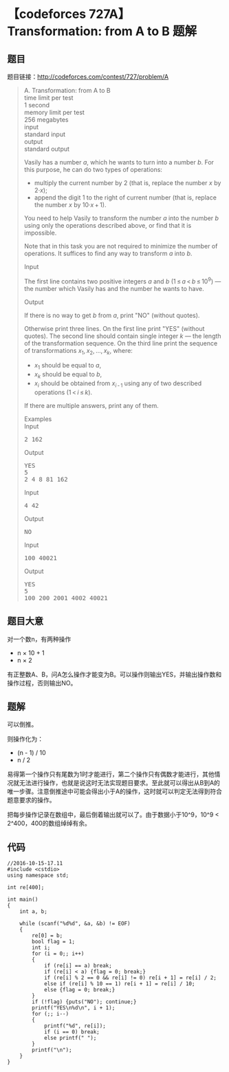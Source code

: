# 【codeforces 727A】Transformation: from A to B 题解

## 题目
题目链接：http://codeforces.com/contest/727/problem/A

> <div class="problem-statement"><div class="header"><div class="title">A. Transformation: from A to B</div><div class="time-limit"><div class="property-title">time limit per test</div>1 second</div><div class="memory-limit"><div class="property-title">memory limit per test</div>256 megabytes</div><div class="input-file"><div class="property-title">input</div>standard input</div><div class="output-file"><div class="property-title">output</div>standard output</div></div><div><p>Vasily has a number <span class="tex-span"><i>a</i></span>, which he wants to turn into a number <span class="tex-span"><i>b</i></span>. For this purpose, he can do two types of operations:</p><ul> <li> multiply the current number by <span class="tex-span">2</span> (that is, replace the number <span class="tex-span"><i>x</i></span> by <span class="tex-span">2·<i>x</i></span>); </li><li> append the digit <span class="tex-span">1</span> to the right of current number (that is, replace the number <span class="tex-span"><i>x</i></span> by <span class="tex-span">10·<i>x</i> + 1</span>). </li></ul><p>You need to help Vasily to transform the number <span class="tex-span"><i>a</i></span> into the number <span class="tex-span"><i>b</i></span> using only the operations described above, or find that it is impossible.</p><p>Note that in this task you are not required to minimize the number of operations. It suffices to find any way to transform <span class="tex-span"><i>a</i></span> into <span class="tex-span"><i>b</i></span>.</p></div><div class="input-specification"><div class="section-title">Input</div><p>The first line contains two positive integers <span class="tex-span"><i>a</i></span> and <span class="tex-span"><i>b</i></span> (<span class="tex-span">1 ≤ <i>a</i> &lt; <i>b</i> ≤ 10<sup class="upper-index">9</sup></span>)&nbsp;— the number which Vasily has and the number he wants to have.</p></div><div class="output-specification"><div class="section-title">Output</div><p>If there is no way to get <span class="tex-span"><i>b</i></span> from <span class="tex-span"><i>a</i></span>, print "<span class="tex-font-style-tt">NO</span>" (without quotes).</p><p>Otherwise print three lines. On the first line print "<span class="tex-font-style-tt">YES</span>" (without quotes). The second line should contain single integer <span class="tex-span"><i>k</i></span>&nbsp;— the length of the transformation sequence. On the third line print the sequence of transformations <span class="tex-span"><i>x</i><sub class="lower-index">1</sub>, <i>x</i><sub class="lower-index">2</sub>, ..., <i>x</i><sub class="lower-index"><i>k</i></sub></span>, where:</p><ul> <li> <span class="tex-span"><i>x</i><sub class="lower-index">1</sub></span> should be equal to <span class="tex-span"><i>a</i></span>, </li><li> <span class="tex-span"><i>x</i><sub class="lower-index"><i>k</i></sub></span> should be equal to <span class="tex-span"><i>b</i></span>, </li><li> <span class="tex-span"><i>x</i><sub class="lower-index"><i>i</i></sub></span> should be obtained from <span class="tex-span"><i>x</i><sub class="lower-index"><i>i</i> - 1</sub></span> using any of two described operations (<span class="tex-span">1 &lt; <i>i</i> ≤ <i>k</i></span>). </li></ul><p>If there are multiple answers, print any of them.</p></div><div class="sample-tests"><div class="section-title">Examples</div><div class="sample-test"><div class="input"><div class="title">Input</div><pre>2 162<br></pre></div><div class="output"><div class="title">Output</div><pre>YES<br>5<br>2 4 8 81 162 <br></pre></div><div class="input"><div class="title">Input</div><pre>4 42<br></pre></div><div class="output"><div class="title">Output</div><pre>NO<br></pre></div><div class="input"><div class="title">Input</div><pre>100 40021<br></pre></div><div class="output"><div class="title">Output</div><pre>YES<br>5<br>100 200 2001 4002 40021 <br></pre></div></div></div></div>

## 题目大意
对一个数n，有两种操作

 - n × 10 + 1 
 - n × 2

有正整数A、B，问A怎么操作才能变为B。可以操作则输出YES，并输出操作数和操作过程，否则输出NO。

## 题解
可以倒推。

则操作化为：

 - (n - 1) / 10
 - n / 2
 
易得第一个操作只有尾数为1时才能进行，第二个操作只有偶数才能进行，其他情况就无法进行操作，也就是说这时无法实现题目要求。至此就可以得出从B到A的唯一步骤。注意倒推途中可能会得出小于A的操作，这时就可以判定无法得到符合题意要求的操作。

把每步操作记录在数组中，最后倒着输出就可以了。由于数据小于10^9，10^9 < 2^400，400的数组绰绰有余。

## 代码
```
//2016-10-15-17.11
#include <cstdio>
using namespace std;

int re[400];

int main()
{
    int a, b;

    while (scanf("%d%d", &a, &b) != EOF)
    {
        re[0] = b;
        bool flag = 1;
        int i;
        for (i = 0;; i++)
        {
            if (re[i] == a) break;
            if (re[i] < a) {flag = 0; break;}
            if (re[i] % 2 == 0 && re[i] != 0) re[i + 1] = re[i] / 2;
            else if (re[i] % 10 == 1) re[i + 1] = re[i] / 10;
            else {flag = 0; break;}
        }
        if (!flag) {puts("NO"); continue;}
        printf("YES\n%d\n", i + 1);
        for (;; i--)
        {
            printf("%d", re[i]);
            if (i == 0) break;
            else printf(" ");
        }
        printf("\n");
    }
}
``` 